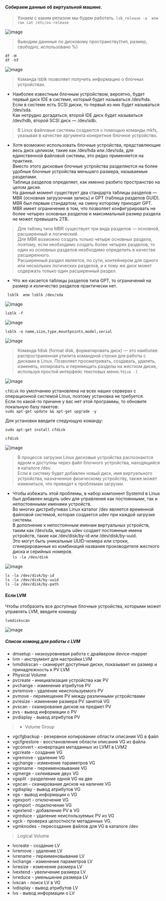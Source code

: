 #### Собираем данные об виртуальной машине.
> Узнаем с каким релизом мы будем работать.
``` lsb_release -a  или так cat /etc/os-release ```

![image](https://github.com/tvgVita69/Linux_begin/assets/98489171/366f16ad-0318-4ac1-8db8-c4b8c3da2dae)

> Выводим даннные по дисковому пространству(тип, размер, свободно, использовано %)
```
df -H 
df -hT
```  
![image](https://github.com/tvgVita69/Linux_begin/assets/98489171/d1377fdb-42bd-440d-9bd9-d30372c0d39b)

> Команда lsblk позволяет получить информацию о блочных устройствах.
 - Наиболее известным блочным устройством, вероятно, будет первый диск IDE в системе, который будет называться /dev/hda. <br>
   Если в системе есть SCSI диски, то первый из них будет называться /dev/sda. <br>
   Как нетрудно догадаться, второй IDE диск будет называться /dev/hdb, второй SCSI диск — /dev/sdb.

> В Linux файловые системы создаются с помощью команды mkfs, указывая в качестве аргумента конкретное блочное устройство.<br>
 - Хотя возможно использовать блочные устройства, представляющие весь диск целиком, такие как /dev/hda или /dev/sda, для единственной файловой системы, это редко  применяется на практике. <br>Вместо этого дисковые блочные устройства разделяются на более удобные блочные устройства меньшего размера, называемые разделами.<br>
Таблица разделов определяет, как именно разбито пространство на целом диске. <br>На данный момент существует два стандарта таблицы разделов — MBR (основная загрузочная запись) и GPT (таблица разделов GUID). <br>MBR был первым стандартом, на смену которому приходит GPT. <br>MBR имеет ограничение в том, что позволяет конфигурировать не более четырех основных разделов и максимальный размер раздела не может превышать 2TB.

> Для таблиц типа MBR существует три вида разделов — основной, расширенный и логический. <br>Для MBR возможно создать только четыре основных раздела, поэтому, если необходимо создать более четырех разделов, то один из основных разделов необходимо определить в качестве расширенного. <br>Расширенный раздел является, по сути, контейнером для одного или нескольких логических разделов, и к тому же диск может содержать только один расширенный раздел.<br>
- Что же касается таблицы разделов типа GPT, то ограничений на размер и количество разделов практически нет. 

``` lsblk  или lsblk /dev/sda```

![image](https://github.com/tvgVita69/Linux_begin/assets/98489171/e1b6a7f8-24ec-40bd-83b6-bd6d58aae22f)

``` lsblk -f ```

![image](https://github.com/tvgVita69/Linux_begin/assets/98489171/edd84e57-d119-43d6-8edd-9dd7e59b5d55)

``` lsblk -o name,size,type,mountpoints,model,serial ```

![image](https://github.com/tvgVita69/Linux_begin/assets/98489171/d008be3d-94f2-4671-add3-0320c39d6093)

> Команда fdisk (format disk, форматировать диск) — это наиболее распространенная утилита командной строки для работы с дисками в Linux. Позволяет просматривать, создавать, удалять, изменять, копировать и перемещать разделы на жестком диске, используя простой интерфейс текстовых меню.``` fdisk -l ```

![image](https://github.com/tvgVita69/Linux_begin/assets/98489171/5cbbe679-74ce-400e-a8b8-787387c6704b)

``cfdisk`` по умолчанию установлена на всех наших серверах с операционной системой Linux, поэтому установка не требуется.<br>
Если по какой-то причине у вас нет этой программы, то обновите локальную базу пакетов:<br>
``` sudo apt-get update && apt-get upgrade -y ```

Для установки введите следующую команду:

```sudo apt-get install cfdisk```

``` cfdisk ```

![image](https://github.com/tvgVita69/Linux_begin/assets/98489171/97df5cb1-8bf2-488e-a447-35bf2cc37524)

> В процессе загрузки Linux дисковые устройства распознаются ядром и доступны через файл блочного устройства, находящийся в каталоге /dev. <br>Если в систему будет добавлен новый диск, имя виртуального устройства, назначенное физическому устройству, также может измениться, что приведет к проблемам загрузки.<br>

- Чтобы избежать этой проблемы, в набор компонент Systemd в ​​Linux был добавлен модуль udev для управления как постоянными, так и непостоянными именами устройств. <br>Во многих дистрибутивах Linux каталог /dev является временной файловой системой, которая создается udev при каждой загрузке системы.<br>
В дополнение к непостоянным именам виртуальных устройств, таким как /dev/sda, модуль udev создает постоянные имена устройств, такие как /dev/disk/by-id или /dev/disk/by-uuid. <br>Это могут быть уникальные UUID-номера или строки, сгенерированные из комбинаций названия производителя жесткого диска и серийных номеров.<br>
``` ls -la /dev/disk ```

![image](https://github.com/tvgVita69/Linux_begin/assets/98489171/5e4dc3cc-509d-4cc7-9fca-33e267bea9c8)

```
ls -la /dev/disk/by-id 
ls -la /dev/disk/by-uuid
ls -la /dev/disk/by-path
```
#### Если LVM
Чтобы отобразить все доступные блочные устройства, которыми может управлять LVM, введите команду 

``` lvmdiskscan ```

![image](https://github.com/tvgVita69/Linux_begin/assets/98489171/19c96793-f4c2-4b96-9db3-19e2172874d9)

##### Список команд для работы с LVM
- dmsetup - низкоуровневая работа с драйвером device-mapper
- lvm - инструмент для настройки LVM
- lvmdiskscan - сканирует доступные диски, показывает их размер и принадлежность к PV LVM
- Physical Volume
- pvcreate - инициализация устройства как PV
- pvchange - изменение атрибутов PV
- pvremove - удаление неиспользуемого PV
- pvmove - перемещение PV между различными устройствами
- pvresize - изменение размера PV занятой VG
- pvscan - сканирование дисков на предмет PV
- pvs - вывод информации о PV
- pvdisplay - вывод атрибутов PV
>- Volume Group
- vgcfgbackup - резервное копирование области описания VG в файл
- vgcfgrestore - восстановление области описания VG из файла
- vgconvert - конвертация метаданных из LVM1 в LVM2
- vgcreate - создание VG
- vgremove - удаление VG
- vgchange - изменение параметров VG
- vgrename - переименовывание VG
- vgmerge - склеивание двух VG
- vgsplit - разделение одной VG на две
- vgscan - сканирование дисков на наличие VG
- vgdisplay - вывод атрибутов VG
- vgs - вывод информации о VG
- vgexport - отключение VG
- vgimport - подключение VG
- vgextend - добавление PV в VG
- vgreduce - удаление неиспользуемых PV из VG
- vgck - проверка целостности метаданных VG.
- vgmknodes - пересоздание файлов для VG в каталоге /dev
> Logical Volume
- lvcreate - создание LV
- lvremove - удаление LV
- lvrename - переименовывание LV
- lvchange - изменение параметров LV
- lvresize - изменение размера LV
- lvextend - увеличение размера LV
- lvreduce - уменьшение размера LV
- lvscan - поиск LV в VG
- lvdisplay - вывод атрибутов LV
- lvs - вывод информации о LV


















